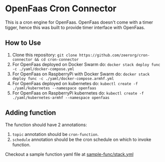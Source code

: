 # OpenFaas Cron Connector

This is a cron engine for OpenFaas. OpenFaas doesn't come with a timer tigger, hence this was built to provide timer interface with OpenFaas.

## How to Use

1. Clone this repository: `git clone https://github.com/zeerorg/cron-connector && cd cron-connector`
2. For OpenFaas deployed on Docker Swarm do: `docker stack deploy func -c ./yaml/docker-compose.yml`
3. For OpenFaas on RaspberryPi with Docker Swarm do: `docker stack deploy func -c ./yaml/docker-compose.armhf.yml`
4. For OpenFaas deployed on kubernetes do: `kubectl create -f ./yaml/kubernetes --namespace openfaas`
5. For OpenFaas on RaspberryPi kubernetes do: `kubectl create -f ./yaml/kubernetes-armhf --namespace openfaas`

## Adding function

The function should have 2 annotations:

1. `topic` annotation should be `cron-function`.
2. `schedule` annotation should be the cron schedule on which to invoke function.

Checkout a sample function yaml file at [sample-func/stack.yml](sample-func/stack.yml)
